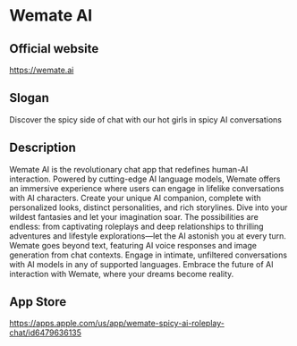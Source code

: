 # Wemate AI  
## Official website  
https://wemate.ai  
## Slogan  
Discover the spicy side of chat with our hot girls in spicy AI conversations  
## Description  
Wemate AI is the revolutionary chat app that redefines human-AI interaction. Powered by cutting-edge AI language models, Wemate offers an immersive experience where users can engage in lifelike conversations with AI characters.
Create your unique AI companion, complete with personalized looks, distinct personalities, and rich storylines. Dive into your wildest fantasies and let your imagination soar. The possibilities are endless: from captivating roleplays and deep relationships to thrilling adventures and lifestyle explorations—let the AI astonish you at every turn.
Wemate goes beyond text, featuring AI voice responses and image generation from chat contexts. Engage in intimate, unfiltered conversations with AI models in any of supported languages. Embrace the future of AI interaction with Wemate, where your dreams become reality.
## App Store
https://apps.apple.com/us/app/wemate-spicy-ai-roleplay-chat/id6479636135

